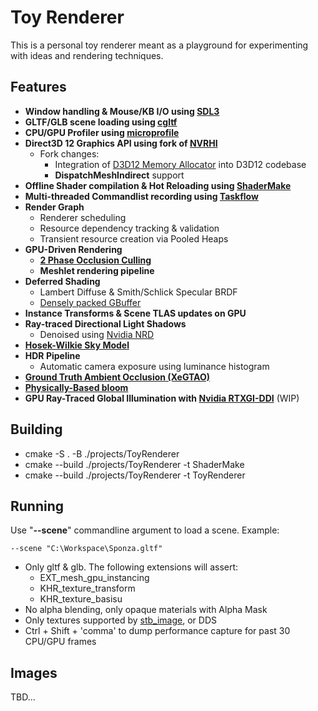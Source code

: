# Toy Renderer
This is a personal toy renderer meant as a playground for experimenting with ideas and rendering techniques.

## Features
- **Window handling & Mouse/KB I/O using [SDL3](https://github.com/libsdl-org/SDL)**
- **GLTF/GLB scene loading using [cgltf](https://github.com/jkuhlmann/cgltf)**
- **CPU/GPU Profiler using [microprofile](https://github.com/jonasmr/microprofile)**
- **Direct3D 12 Graphics API using fork of [NVRHI](https://github.com/NVIDIA-RTX/NVRHI)**
    - Fork changes:
        - Integration of [D3D12 Memory Allocator](https://github.com/GPUOpen-LibrariesAndSDKs/D3D12MemoryAllocator) into D3D12 codebase
        - **DispatchMeshIndirect** support
- **Offline Shader compilation & Hot Reloading using [ShaderMake](https://github.com/NVIDIA-RTX/ShaderMake)**
- **Multi-threaded Commandlist recording using [Taskflow](https://github.com/taskflow/taskflow)**
- **Render Graph**
    - Renderer scheduling
    - Resource dependency tracking & validation
    - Transient resource creation via Pooled Heaps
- **GPU-Driven Rendering**
    - **[2 Phase Occlusion Culling](https://advances.realtimerendering.com/s2015/aaltonenhaar_siggraph2015_combined_final_footer_220dpi.pdf)**
    - **Meshlet rendering pipeline**
- **Deferred Shading**
    - Lambert Diffuse & Smith/Schlick Specular BRDF
    - [Densely packed GBuffer](https://docs.google.com/presentation/d/1kaeg2qMi3_8nQqoR3Y2Ax9fJKUYLigPLPfdjfuEGowY/edit?slide=id.g27be1a2457b_0_128#slide=id.g27be1a2457b_0_128)
- **Instance Transforms & Scene TLAS updates on GPU**
- **Ray-traced Directional Light Shadows**
    - Denoised using [Nvidia NRD](https://github.com/NVIDIA-RTX/NRD)
- **[Hosek-Wilkie Sky Model](https://cgg.mff.cuni.cz/projects/SkylightModelling/)**
- **HDR Pipeline**
    - Automatic camera exposure using luminance histogram
- **[Ground Truth Ambient Occlusion (XeGTAO)](https://github.com/GameTechDev/XeGTAO)**
- **[Physically-Based bloom](https://advances.realtimerendering.com/s2014/index.html#_NEXT_GENERATION_POST)**
- **GPU Ray-Traced Global Illumination with [Nvidia RTXGI-DDI](https://github.com/NVIDIAGameWorks/RTXGI-DDGI)** (WIP)

## Building

- cmake -S . -B ./projects/ToyRenderer
- cmake --build ./projects/ToyRenderer -t ShaderMake
- cmake --build ./projects/ToyRenderer -t ToyRenderer

## Running

Use "**--scene**" commandline argument to load a scene. Example:

    --scene "C:\Workspace\Sponza.gltf"

- Only gltf & glb. The following extensions will assert:
    - EXT_mesh_gpu_instancing
    - KHR_texture_transform
    - KHR_texture_basisu
- No alpha blending, only opaque materials with Alpha Mask
- Only textures supported by [stb_image](https://github.com/nothings/stb/blob/master/stb_image.h), or DDS
- Ctrl + Shift + 'comma' to dump performance capture for past 30 CPU/GPU frames

## Images
TBD...

